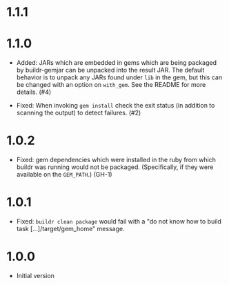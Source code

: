 1.1.1
=====

1.1.0
=====

- Added: JARs which are embedded in gems which are being packaged by
  buildr-gemjar can be unpacked into the result JAR. The default
  behavior is to unpack any JARs found under `lib` in the gem, but
  this can be changed with an option on `with_gem`. See the README for
  more details. (#4)

- Fixed: When invoking `gem install` check the exit status (in
  addition to scanning the output) to detect failures. (#2)

1.0.2
=====

- Fixed: gem dependencies which were installed in the ruby from which
  buildr was running would not be packaged. (Specifically, if they
  were available on the `GEM_PATH`.) (GH-1)

1.0.1
=====

- Fixed: `buildr clean package` would fail with a "do not know how to
  build task [...]/target/gem_home" message.

1.0.0
=====

- Initial version
